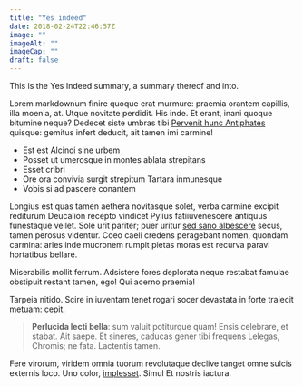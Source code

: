 ```yaml
---
title: "Yes indeed"
date: 2018-02-24T22:46:57Z
image: ""
imageAlt: ""
imageCap: ""
draft: false
---
```


This is the Yes Indeed summary, a summary thereof and into.

<!--more-->

Lorem markdownum finire quoque erat murmure: praemia orantem capillis, illa
moenia, at. Utque novitate perdidit. His inde. Et erant, inani quoque bitumine
neque? Dedecet siste umbras tibi [Pervenit hunc
Antiphates](http://www.fateborquoque.io/hos-simul) quisque: gemitus infert
deducit, ait tamen imi carmine!

- Est est Alcinoi sine urbem
- Posset ut umerosque in montes ablata strepitans
- Esset cribri
- Ore ora convivia surgit strepitum Tartara inmunesque
- Vobis si ad pascere conantem

Longius est quas tamen aethera novitasque solet, verba carmine excipit rediturum
Deucalion recepto vindicet Pylius fatiiuvenescere antiquus funestaque vellet.
Sole urit pariter; puer uritur [sed sano
albescere](http://lucida-quo.net/vestibus.aspx) secus, tamen perosus videntur.
Coeo caeli credens peragebant nomen, quondam carmina: aries inde mucronem rumpit
pietas moras est recurva paravi hortatibus bellare.

Miserabilis mollit ferrum. Adsistere fores deplorata neque restabat famulae
obstipuit restant tamen, ego! Qui acerno praemia!

Tarpeia nitido. Scire in iuventam tenet rogari socer devastata in forte traiecit
metuam: cepit.

> **Perlucida lecti bella**: sum valuit potiturque quam! Ensis celebrare, et
> stabat. Ait saepe. Et sineres, caducas gener tibi frequens Lelegas, Chromis;
> ne fata. Lactentis tamen.

Fere virorum, viridem omnia tuorum revolutaque declive tanget omne sulcis
externis loco. Uno color, [implesset](http://accusoque-perrhaebum.io/). Simul Et
nostris iactura.
